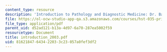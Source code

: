 ```yaml
---
content_type: resource
description: 'Introduction to Pathology and Diagnostic Medicine: Dr. Badizedigan'
file: https://ol-ocw-studio-app-qa.s3.amazonaws.com/courses/hst-035-principle-and-practice-of-human-pathology-spring-2003/81621847643422033c23057a0fef3df2_introduction_2003.pdf
file_type: application/pdf
parent_uid: d52ad121-b13a-4d97-6a70-287ea5002f59
resourcetype: Document
title: introduction_2003.pdf
uid: 81621847-6434-2203-3c23-057a0fef3df2
---
```

